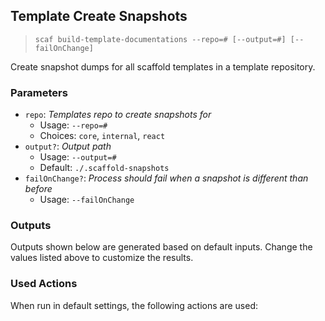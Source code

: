 ## Template Create Snapshots

> `scaf build-template-documentations --repo=# [--output=#] [--failOnChange] `

Create snapshot dumps for all scaffold templates in a template repository.

### Parameters

* `repo`: _Templates repo to create snapshots for_
  * Usage: `--repo=#`
  * Choices: `core`, `internal`, `react`
* `output?`: _Output path_
  * Usage: `--output=#`
  * Default: `./.scaffold-snapshots`
* `failOnChange?`: _Process should fail when a snapshot is different than before_
  * Usage: `--failOnChange`

### Outputs

Outputs shown below are generated based on default inputs.
Change the values listed above to customize the results.


### Used Actions

When run in default settings, the following actions are used:

```

```
